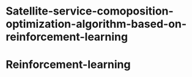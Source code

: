 # Satellite-service-comoposition-optimization-algorithm-based-on-reinforcement-learning
# Reinforcement-learning
